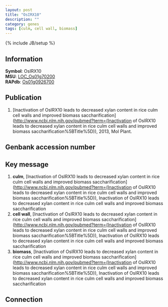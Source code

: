 ```yaml
---
layout: post
title: "OsIRX10"
description: ""
category: genes
tags: [culm, cell wall, biomass]
---
```

{% include JB/setup %}

## Information
__Symbol__: OsIRX10  
__MSU__: [LOC_Os01g70200](http://rice.plantbiology.msu.edu/cgi-bin/ORF_infopage.cgi?orf=LOC_Os01g70200)  
__RAPdb__: [Os01g0926700](http://rapdb.dna.affrc.go.jp/viewer/gbrowse_details/irgsp1?name=Os01g0926700)  

## Publication
1. [Inactivation of OsIRX10 leads to decreased xylan content in rice culm cell walls and improved biomass saccharification](http://www.ncbi.nlm.nih.gov/pubmed?term=(Inactivation of OsIRX10 leads to decreased xylan content in rice culm cell walls and improved biomass saccharification%5BTitle%5D)), 2013, Mol Plant.

## Genbank accession number

## Key message
1. __culm__, [Inactivation of OsIRX10 leads to decreased xylan content in rice culm cell walls and improved biomass saccharification](http://www.ncbi.nlm.nih.gov/pubmed?term=(Inactivation of OsIRX10 leads to decreased xylan content in rice culm cell walls and improved biomass saccharification%5BTitle%5D)), Inactivation of OsIRX10 leads to decreased xylan content in rice culm cell walls and improved biomass saccharification
2. __cell wall__, [Inactivation of OsIRX10 leads to decreased xylan content in rice culm cell walls and improved biomass saccharification](http://www.ncbi.nlm.nih.gov/pubmed?term=(Inactivation of OsIRX10 leads to decreased xylan content in rice culm cell walls and improved biomass saccharification%5BTitle%5D)), Inactivation of OsIRX10 leads to decreased xylan content in rice culm cell walls and improved biomass saccharification
3. __biomass__, [Inactivation of OsIRX10 leads to decreased xylan content in rice culm cell walls and improved biomass saccharification](http://www.ncbi.nlm.nih.gov/pubmed?term=(Inactivation of OsIRX10 leads to decreased xylan content in rice culm cell walls and improved biomass saccharification%5BTitle%5D)), Inactivation of OsIRX10 leads to decreased xylan content in rice culm cell walls and improved biomass saccharification

## Connection


